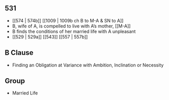 ## 531
- [[574 | 574b]] [[1009 | 1009b ch B to M-A &amp; SN to A]] 
- B, wife of A, is compelled to live with A’s mother, [[M-A]]
- B finds the conditions of her married life with A unpleasant
- [[529 | 529a]] [[543]] [[557 | 557b]] 

## B Clause
- Finding an Obligation at Variance with Ambition, Inclination or Necessity

## Group
- Married Life

